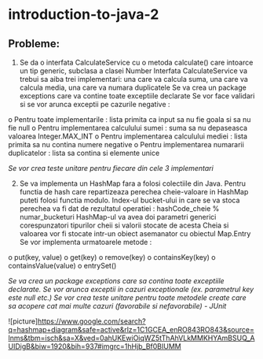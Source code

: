 # introduction-to-java-2

## Probleme:

1. Se da o interfata CalculateService cu o metoda calculate() care intoarce un tip generic, subclasa a clasei Number
Interfata CalculateService va trebui sa aiba trei implementari: una care va calcula suma, una care va calcula media, una care va numara duplicatele
Se va crea un package exceptions care va contine toate exceptiile declarate
Se vor face validari si se vor arunca exceptii pe cazurile negative :

o    Pentru toate implementarile : lista primita ca input sa nu fie goala si sa nu fie null
o    Pentru implementarea calculului sumei : suma sa nu depaseasca valoarea Integer.MAX_INT
o    Pentru implementarea calculului mediei : lista primita sa nu contina numere negative
o    Pentru implementarea numararii duplicatelor : lista sa contina si elemente unice

_Se vor crea teste unitare pentru fiecare din cele 3 implementari_



2. Se va implementa un HashMap fara a folosi colectiile din Java.
Pentru functia de hash care repartizeaza perechea cheie-valoare in HashMap puteti folosi functia modulo. Index-ul bucket-ului in care se va stoca perechea va fi dat de rezultatul operatiei :
hashCode_cheie % numar_bucketuri
HashMap-ul va avea doi parametri generici corespunzatori tipurilor cheii si valorii stocate de acesta
Cheia si valoarea vor fi stocate intr-un obiect asemanator cu obiectul Map.Entry
Se vor implementa urmatoarele metode :

o    put(key, value)
o    get(key)
o    remove(key)
o    containsKey(key)
o    containsValue(value)
o    entrySet()

_Se va crea un package exceptions care sa contina toate exceptiile declarate. Se vor arunca exceptii in cazuri exceptionale (ex. parametrul key este null etc.)
Se vor crea teste unitare pentru toate metodele create care sa acopere cat mai multe cazuri (favorabile si nefavorabile) - JUnit_

![picture]https://www.google.com/search?q=hashmap+diagram&safe=active&rlz=1C1GCEA_enRO843RO843&source=lnms&tbm=isch&sa=X&ved=0ahUKEwiOiqWZ5tThAhVLkMMKHYAmBSUQ_AUIDigB&biw=1920&bih=937#imgrc=1hHjb_Bf0BIUMM
